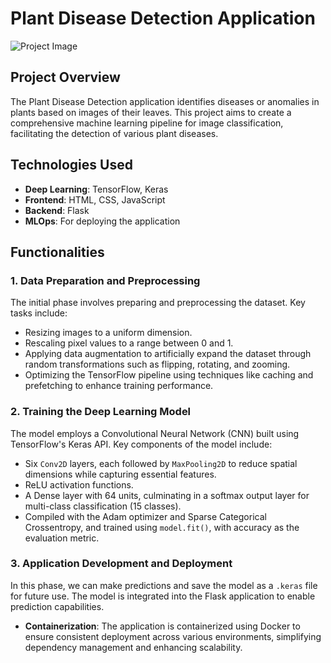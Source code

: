# Plant Disease Detection Application

![Project Image](link-to-image)

## Project Overview

The Plant Disease Detection application identifies diseases or anomalies in plants based on images of their leaves. This project aims to create a comprehensive machine learning pipeline for image classification, facilitating the detection of various plant diseases.

## Technologies Used

- **Deep Learning**: TensorFlow, Keras
- **Frontend**: HTML, CSS, JavaScript
- **Backend**: Flask
- **MLOps**: For deploying the application

## Functionalities

### 1. Data Preparation and Preprocessing
The initial phase involves preparing and preprocessing the dataset. Key tasks include:

- Resizing images to a uniform dimension.
- Rescaling pixel values to a range between 0 and 1.
- Applying data augmentation to artificially expand the dataset through random transformations such as flipping, rotating, and zooming.
- Optimizing the TensorFlow pipeline using techniques like caching and prefetching to enhance training performance.

### 2. Training the Deep Learning Model
The model employs a Convolutional Neural Network (CNN) built using TensorFlow's Keras API. Key components of the model include:

- Six `Conv2D` layers, each followed by `MaxPooling2D` to reduce spatial dimensions while capturing essential features.
- ReLU activation functions.
- A Dense layer with 64 units, culminating in a softmax output layer for multi-class classification (15 classes).
- Compiled with the Adam optimizer and Sparse Categorical Crossentropy, and trained using `model.fit()`, with accuracy as the evaluation metric.

### 3. Application Development and Deployment
In this phase, we can make predictions and save the model as a `.keras` file for future use. The model is integrated into the Flask application to enable prediction capabilities. 

- **Containerization**: The application is containerized using Docker to ensure consistent deployment across various environments, simplifying dependency management and enhancing scalability.

